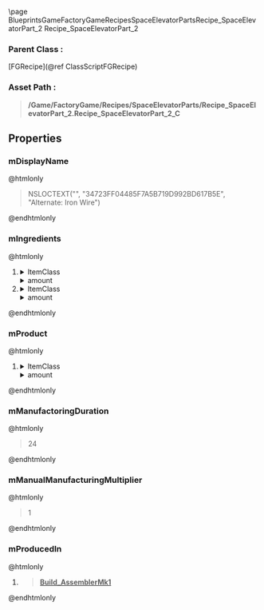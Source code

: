 \page BlueprintsGameFactoryGameRecipesSpaceElevatorPartsRecipe_SpaceElevatorPart_2 Recipe_SpaceElevatorPart_2
### Parent Class :
[FGRecipe](@ref ClassScriptFGRecipe)
### Asset Path :
<b><blockquote>/Game/FactoryGame/Recipes/SpaceElevatorParts/Recipe_SpaceElevatorPart_2.Recipe_SpaceElevatorPart_2_C</blockquote></b>
## Properties

### mDisplayName
@htmlonly
<blockquote>NSLOCTEXT("", "34723FF04485F7A5B719D992BD617B5E", "Alternate: Iron Wire")</blockquote>
@endhtmlonly

### mIngredients
@htmlonly
<ol>
<li>
<details>
 <summary>ItemClass</summary>
<b><a href="_blueprints_game_factory_game_resource_parts_modular_frame_desc__modular_frame.html"><blockquote>Desc_ModularFrame</blockquote></a></b>
</details>
<details>
 <summary>amount</summary>
<blockquote>1</blockquote>
</details>
</li>
<li>
<details>
 <summary>ItemClass</summary>
<b><a href="_blueprints_game_factory_game_resource_parts_steel_plate_desc__steel_plate.html"><blockquote>Desc_SteelPlate</blockquote></a></b>
</details>
<details>
 <summary>amount</summary>
<blockquote>12</blockquote>
</details>
</li>
</ol>
@endhtmlonly

### mProduct
@htmlonly
<ol>
<li>
<details>
 <summary>ItemClass</summary>
<b><a href="_blueprints_game_factory_game_resource_parts_space_elevator_parts_desc__space_elevator_part_2.html"><blockquote>Desc_SpaceElevatorPart_2</blockquote></a></b>
</details>
<details>
 <summary>amount</summary>
<blockquote>2</blockquote>
</details>
</li>
</ol>
@endhtmlonly

### mManufactoringDuration
@htmlonly
<blockquote>24</blockquote>
@endhtmlonly

### mManualManufacturingMultiplier
@htmlonly
<blockquote>1</blockquote>
@endhtmlonly

### mProducedIn
@htmlonly
<ol>
<li>
<b><a href="_blueprints_game_factory_game_buildable_factory_assembler_mk1_build__assembler_mk1.html"><blockquote>Build_AssemblerMk1</blockquote></a></b>
</li>
</ol>
@endhtmlonly

